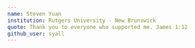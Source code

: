 ```yaml
---
name: Steven Yuan
institution: Rutgers University - New Brunswick
quote: Thank you to everyone who supported me. James 1:12
github_user: syall
---
```

